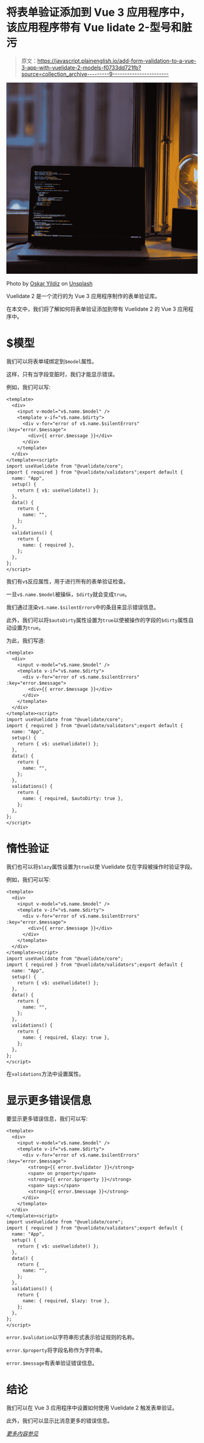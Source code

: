 # 将表单验证添加到 Vue 3 应用程序中，该应用程序带有 Vue lidate 2-型号和脏污

> 原文：<https://javascript.plainenglish.io/add-form-validation-to-a-vue-3-app-with-vuelidate-2-models-f0733dd721fb?source=collection_archive---------9----------------------->

![](img/13b339d8e81622263b8bafa92311b1ef.png)

Photo by [Oskar Yildiz](https://unsplash.com/@oskaryil?utm_source=medium&utm_medium=referral) on [Unsplash](https://unsplash.com?utm_source=medium&utm_medium=referral)

Vuelidate 2 是一个流行的为 Vue 3 应用程序制作的表单验证库。

在本文中，我们将了解如何将表单验证添加到带有 Vuelidate 2 的 Vue 3 应用程序中。

# $模型

我们可以将表单域绑定到`$model`属性。

这样，只有当字段变脏时，我们才能显示错误。

例如，我们可以写:

```
<template>
  <div>
    <input v-model="v$.name.$model" />
    <template v-if="v$.name.$dirty">
      <div v-for="error of v$.name.$silentErrors" :key="error.$message">
        <div>{{ error.$message }}</div>
      </div>
    </template>
  </div>
</template><script>
import useVuelidate from "@vuelidate/core";
import { required } from "@vuelidate/validators";export default {
  name: "App",
  setup() {
    return { v$: useVuelidate() };
  },
  data() {
    return {
      name: "",
    };
  },
  validations() {
    return {
      name: { required },
    };
  },
};
</script>
```

我们有`v$`反应属性，用于进行所有的表单验证检查。

一旦`v$.name.$model`被操纵，`$dirty`就会变成`true`。

我们通过渲染`v$.name.$silentErrors`中的条目来显示错误信息。

此外，我们可以将`$autoDirty`属性设置为`true`以使被操作的字段的`$dirty`属性自动设置为`true`。

为此，我们写道:

```
<template>
  <div>
    <input v-model="v$.name.$model" />
    <template v-if="v$.name.$dirty">
      <div v-for="error of v$.name.$silentErrors" :key="error.$message">
        <div>{{ error.$message }}</div>
      </div>
    </template>
  </div>
</template><script>
import useVuelidate from "@vuelidate/core";
import { required } from "@vuelidate/validators";export default {
  name: "App",
  setup() {
    return { v$: useVuelidate() };
  },
  data() {
    return {
      name: "",
    };
  },
  validations() {
    return {
      name: { required, $autoDirty: true },
    };
  },
};
</script>
```

# 惰性验证

我们也可以将`$lazy`属性设置为`true`以使 Vuelidate 仅在字段被操作时验证字段。

例如，我们可以写:

```
<template>
  <div>
    <input v-model="v$.name.$model" />
    <template v-if="v$.name.$dirty">
      <div v-for="error of v$.name.$silentErrors" :key="error.$message">
        <div>{{ error.$message }}</div>
      </div>
    </template>
  </div>
</template><script>
import useVuelidate from "@vuelidate/core";
import { required } from "@vuelidate/validators";export default {
  name: "App",
  setup() {
    return { v$: useVuelidate() };
  },
  data() {
    return {
      name: "",
    };
  },
  validations() {
    return {
      name: { required, $lazy: true },
    };
  },
};
</script>
```

在`validations`方法中设置属性。

# 显示更多错误信息

要显示更多错误信息，我们可以写:

```
<template>
  <div>
    <input v-model="v$.name.$model" />
    <template v-if="v$.name.$dirty">
      <div v-for="error of v$.name.$silentErrors" :key="error.$message">
        <strong>{{ error.$validator }}</strong>
        <span> on property</span>
        <strong>{{ error.$property }}</strong>
        <span> says:</span>
        <strong>{{ error.$message }}</strong>
      </div>
    </template>
  </div>
</template><script>
import useVuelidate from "@vuelidate/core";
import { required } from "@vuelidate/validators";export default {
  name: "App",
  setup() {
    return { v$: useVuelidate() };
  },
  data() {
    return {
      name: "",
    };
  },
  validations() {
    return {
      name: { required, $lazy: true },
    };
  },
};
</script>
```

`error.$validation`以字符串形式表示验证规则的名称。

`error.$property`将字段名称作为字符串。

`error.$message`有表单验证错误信息。

# 结论

我们可以在 Vue 3 应用程序中设置如何使用 Vuelidate 2 触发表单验证。

此外，我们可以显示比消息更多的错误信息。

[*更多内容参见*](http://plainenglish.io/)